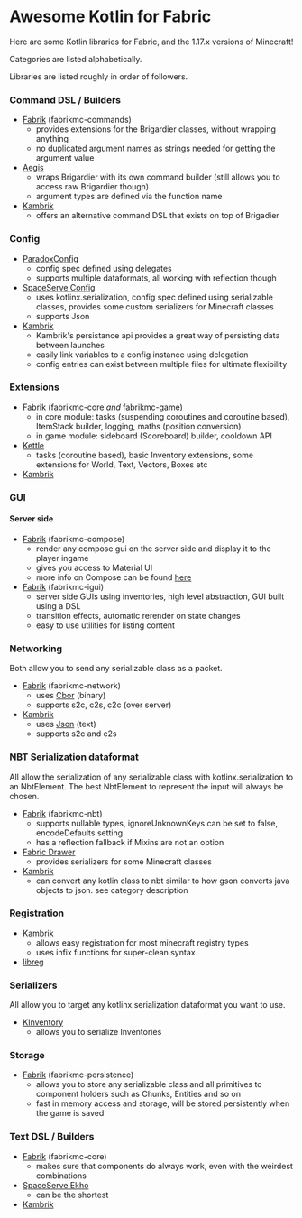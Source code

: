 
# Awesome Kotlin for Fabric

Here are some Kotlin libraries for Fabric, and the 1.17.x versions of Minecraft!

Categories are listed alphabetically. 

Libraries are listed roughly in order of followers.

### Command DSL / Builders

* [Fabrik](https://github.com/jakobkmar/fabrikmc) (fabrikmc-commands)
  - provides extensions for the Brigardier classes, without wrapping anything
  - no duplicated argument names as strings needed for getting the argument value
* [Aegis](https://github.com/P03W/Aegis)
  - wraps Brigardier with its own command builder (still allows you to access raw Brigardier though)
  - argument types are defined via the function name
* [Kambrik](https://github.com/ejektaflex/Kambrik)
  - offers an alternative command DSL that exists on top of Brigadier

### Config
* [ParadoxConfig](https://github.com/RedstoneParadox/ParadoxConfig)
  - config spec defined using delegates
  - supports multiple dataformats, all working with reflection though
* [SpaceServe Config](https://github.com/SpaceServe/spaceserve-config)
  - uses kotlinx.serialization, config spec defined using serializable classes, provides some custom serializers for Minecraft classes
  - supports Json
* [Kambrik](https://github.com/ejektaflex/Kambrik)
  - Kambrik's persistance api provides a great way of persisting data between launches
  - easily link variables to a config instance using delegation
  - config entries can exist between multiple files for ultimate flexibility

### Extensions
* [Fabrik](https://github.com/jakobkmar/fabrikmc) (fabrikmc-core *and* fabrikmc-game)
  - in core module: tasks (suspending coroutines and coroutine based), ItemStack builder, logging, maths (position conversion)
  - in game module: sideboard (Scoreboard) builder, cooldown API
* [Kettle](https://github.com/Cypher121/kettle)
  - tasks (coroutine based), basic Inventory extensions, some extensions for World, Text, Vectors, Boxes etc
* [Kambrik](https://github.com/ejektaflex/Kambrik)

### GUI

#### Server side

* [Fabrik](https://github.com/jakobkmar/fabrikmc) (fabrikmc-compose)
  - render any compose gui on the server side and display it to the player ingame
  - gives you access to Material UI
  - more info on Compose can be found [here](https://github.com/JetBrains/compose-jb)
* [Fabrik](https://github.com/jakobkmar/fabrikmc) (fabrikmc-igui)
  - server side GUIs using inventories, high level abstraction, GUI built using a DSL
  - transition effects, automatic rerender on state changes
  - easy to use utilities for listing content 

### Networking

Both allow you to send any serializable class as a packet.

* [Fabrik](https://github.com/jakobkmar/fabrikmc) (fabrikmc-network)
  - uses [Cbor](https://cbor.io/) (binary)
  - supports s2c, c2s, c2c (over server)
* [Kambrik](https://github.com/ejektaflex/Kambrik)
  - uses [Json](https://www.json.org/) (text)
  - supports s2c and c2s

### NBT Serialization dataformat

All allow the serialization of any serializable class with kotlinx.serialization to an NbtElement. The best NbtElement to represent the input will always be chosen.

* [Fabrik](https://github.com/jakobkmar/fabrikmc) (fabrikmc-nbt)
  - supports nullable types, ignoreUnknownKeys can be set to false, encodeDefaults setting
  - has a reflection fallback if Mixins are not an option
* [Fabric Drawer](https://github.com/natanfudge/Fabric-Drawer)
  - provides serializers for some Minecraft classes
* [Kambrik](https://github.com/ejektaflex/Kambrik)
  - can convert any kotlin class to nbt similar to how gson converts java objects to json. see category description

### Registration

* [Kambrik](https://github.com/ejektaflex/Kambrik)
  - allows easy registration for most minecraft registry types
  - uses infix functions for super-clean syntax
* [libreg](https://github.com/CursedMC/libreg)

### Serializers

All allow you to target any kotlinx.serialization dataformat you want to use.

* [KInventory](https://github.com/CmdrNorthpaw/kinventory)
  - allows you to serialize Inventories

### Storage

* [Fabrik](https://github.com/jakobkmar/fabrikmc) (fabrikmc-persistence)
  - allows you to store any serializable class and all primitives to component holders such as Chunks, Entities and so on
  - fast in memory access and storage, will be stored persistently when the game is saved

### Text DSL / Builders

* [Fabrik](https://github.com/jakobkmar/fabrikmc) (fabrikmc-core)
  - makes sure that components do always work, even with the weirdest combinations
* [SpaceServe Ekho](https://github.com/SpaceServe/spaceserve-ekho)
  - can be the shortest
* [Kambrik](https://github.com/ejektaflex/Kambrik)
